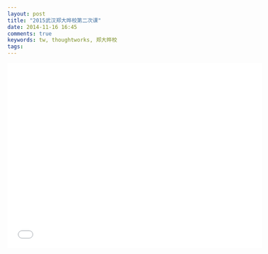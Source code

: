 ```yaml
---
layout: post
title: "2015武汉郑大晔校第二次课"
date: 2014-11-16 16:45
comments: true
keywords: tw, thoughtworks, 郑大晔校
tags:
---
```

<iframe src="//slides.com/pengfeicui/285849/embed" width="576" height="420" scrolling="no" frameborder="0" webkitallowfullscreen mozallowfullscreen allowfullscreen></iframe>
